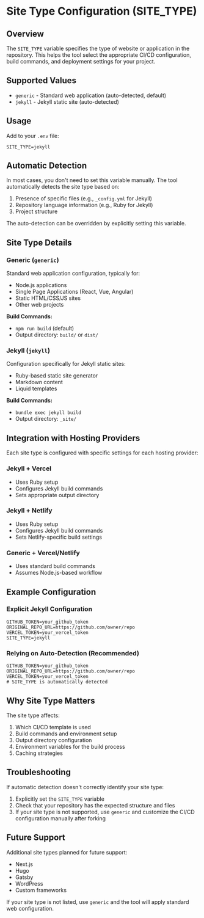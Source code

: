 # Site Type Configuration (SITE_TYPE)

## Overview
The `SITE_TYPE` variable specifies the type of website or application in the repository. This helps the tool select the appropriate CI/CD configuration, build commands, and deployment settings for your project.

## Supported Values

- `generic` - Standard web application (auto-detected, default)
- `jekyll` - Jekyll static site (auto-detected)

## Usage

Add to your `.env` file:

```
SITE_TYPE=jekyll
```

## Automatic Detection

In most cases, you don't need to set this variable manually. The tool automatically detects the site type based on:

1. Presence of specific files (e.g., `_config.yml` for Jekyll)
2. Repository language information (e.g., Ruby for Jekyll)
3. Project structure

The auto-detection can be overridden by explicitly setting this variable.

## Site Type Details

### Generic (`generic`)

Standard web application configuration, typically for:
- Node.js applications
- Single Page Applications (React, Vue, Angular)
- Static HTML/CSS/JS sites
- Other web projects

**Build Commands:**
- `npm run build` (default)
- Output directory: `build/` or `dist/`

### Jekyll (`jekyll`)

Configuration specifically for Jekyll static sites:
- Ruby-based static site generator
- Markdown content
- Liquid templates

**Build Commands:**
- `bundle exec jekyll build`
- Output directory: `_site/`

## Integration with Hosting Providers

Each site type is configured with specific settings for each hosting provider:

### Jekyll + Vercel
- Uses Ruby setup
- Configures Jekyll build commands
- Sets appropriate output directory

### Jekyll + Netlify
- Uses Ruby setup
- Configures Jekyll build commands
- Sets Netlify-specific build settings

### Generic + Vercel/Netlify
- Uses standard build commands
- Assumes Node.js-based workflow

## Example Configuration

### Explicit Jekyll Configuration
```
GITHUB_TOKEN=your_github_token
ORIGINAL_REPO_URL=https://github.com/owner/repo
VERCEL_TOKEN=your_vercel_token
SITE_TYPE=jekyll
```

### Relying on Auto-Detection (Recommended)
```
GITHUB_TOKEN=your_github_token
ORIGINAL_REPO_URL=https://github.com/owner/repo
VERCEL_TOKEN=your_vercel_token
# SITE_TYPE is automatically detected
```

## Why Site Type Matters

The site type affects:
1. Which CI/CD template is used
2. Build commands and environment setup
3. Output directory configuration
4. Environment variables for the build process
5. Caching strategies

## Troubleshooting

If automatic detection doesn't correctly identify your site type:

1. Explicitly set the `SITE_TYPE` variable
2. Check that your repository has the expected structure and files
3. If your site type is not supported, use `generic` and customize the CI/CD configuration manually after forking

## Future Support

Additional site types planned for future support:
- Next.js
- Hugo
- Gatsby
- WordPress
- Custom frameworks

If your site type is not listed, use `generic` and the tool will apply standard web configuration. 